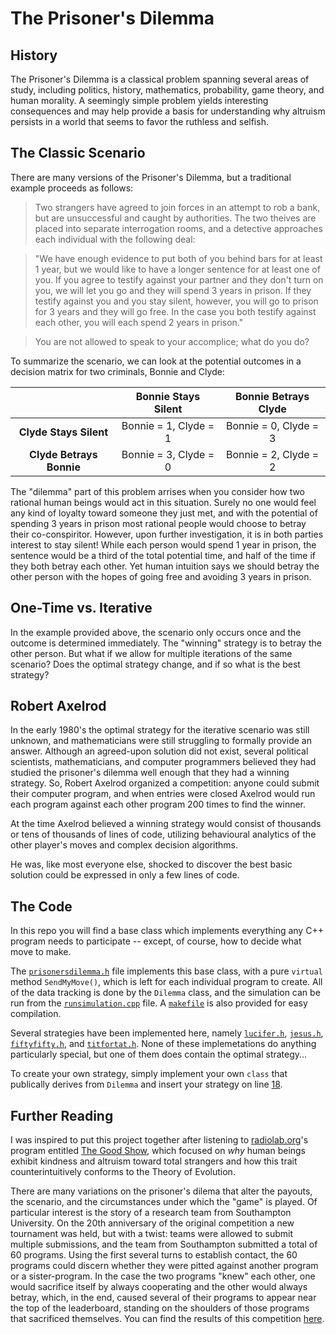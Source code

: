 # The Prisoner's Dilemma

## History

The Prisoner's Dilemma is a classical problem spanning several areas of study, including politics, history, mathematics, probability, game theory, and human morality. A seemingly simple problem yields interesting consequences and may help provide a basis for understanding why altruism persists in a world that seems to favor the ruthless and selfish. 

## The Classic Scenario

There are many versions of the Prisoner's Dilemma, but a traditional example proceeds as follows:

>Two strangers have agreed to join forces in an attempt to rob a bank, but are unsuccessful and caught by authorities. The two theives are placed into separate interrogation rooms, and a detective approaches each individual with the following deal:

>"We have enough evidence to put both of you behind bars for at least 1 year, but we would like to have a longer sentence for at least one of you. If you agree to testify against your partner and they don't turn on you, we will let you go and they will spend 3 years in prison. If they testify against you and you stay silent, however, you will go to prison for 3 years and they will go free. In the case you both testify against each other, you will each spend 2 years in prison."

>You are not allowed to speak to your accomplice; what do you do?

To summarize the scenario, we can look at the potential outcomes in a decision matrix for two criminals, Bonnie and Clyde:

|                          |  Bonnie Stays Silent  |  Bonnie Betrays Clyde |
|:------------------------:|:---------------------:|:---------------------:|
|  **Clyde Stays Silent**  | Bonnie = 1, Clyde = 1 | Bonnie = 0, Clyde = 3 |
| **Clyde Betrays Bonnie** | Bonnie = 3, Clyde = 0 | Bonnie = 2, Clyde = 2 |

The "dilemma" part of this problem arrises when you consider how two rational human beings would act in this situation. Surely no one would feel any kind of loyalty toward someone they just met, and with the potential of spending 3 years in prison most rational people would choose to betray their co-conspiritor. However, upon further investigation, it is in both parties interest to stay silent! While each person would spend 1 year in prison, the sentence would be a third of the total potential time, and half of the time if they both betray each other. Yet human intuition says we should betray the other person with the hopes of going free and avoiding 3 years in prison. 

## One-Time vs. Iterative 

In the example provided above, the scenario only occurs once and the outcome is determined immediately. The "winning" strategy is to betray the other person. But what if we allow for multiple iterations of the same scenario? Does the optimal strategy change, and if so what is the best strategy? 

## Robert Axelrod

In the early 1980's the optimal strategy for the iterative scenario was still unknown, and mathematicians were still struggling to formally provide an answer. Although an agreed-upon solution did not exist, several political scientists, mathematicians, and computer programmers believed they had studied the prisoner's dilemma well enough that they had a winning strategy. So, Robert Axelrod organized a competition: anyone could submit their computer program, and when entries were closed Axelrod would run each program against each other program 200 times to find the winner. 

At the time Axelrod believed a winning strategy would consist of thousands or tens of thousands of lines of code, utilizing behavioural analytics of the other player's moves and complex decision algorithms.

He was, like most everyone else, shocked to discover the best basic solution could be expressed in only a few lines of code. 

## The Code

In this repo you will find a base class which implements everything any C++ program needs to participate -- except, of course, how to decide what move to make.

The [`prisonersdilemma.h`](https://github.com/aalogancheney/PrisonersDilema/blob/master/prisonersdilemma.h) file implements this base class, with a pure `virtual` method `SendMyMove()`, which is left for each individual program to create. All of the data tracking is done by the `Dilemma` class, and the simulation can be run from the [`runsimulation.cpp`](https://github.com/aalogancheney/PrisonersDilema/blob/master/runsimulation.cpp) file. A [`makefile`](https://github.com/aalogancheney/PrisonersDilema/blob/master/makefile) is also provided for easy compilation.

Several strategies have been implemented here, namely [`lucifer.h`](https://github.com/aalogancheney/PrisonersDilema/blob/master/lucifer.h), [`jesus.h`](https://github.com/aalogancheney/PrisonersDilema/blob/master/jesus.h), [`fiftyfifty.h`](https://github.com/aalogancheney/PrisonersDilema/blob/master/fiftyfifty.h), and [`titfortat.h`](https://github.com/aalogancheney/PrisonersDilema/blob/master/titfortat.h).  None of these implemetations do anything particularly special, but one of them does contain the optimal strategy...

To create your own strategy, simply implement your own `class` that publically derives from `Dilemma` and insert your strategy on line [18](https://github.com/aalogancheney/PrisonersDilema/blob/master/runsimulation.cpp#L18).

## Further Reading

I was inspired to put this project together after listening to [radiolab.org](radiolab.org)'s program entitled [The Good Show](http://www.radiolab.org/story/103951-the-good-show/), which focused on *why* human beings exhibit kindness and altruism toward total strangers and how this trait counterintuitively conforms to the Theory of Evolution. 

There are many variations on the prisoner's dilema that alter the payouts, the scenario, and the circumstances under which the "game" is played. Of particular interest is the story of a research team from Southampton University. On the 20th anniversary of the original competition a new tournament was held, but with a twist: teams were allowed to submit multiple submissions, and the team from Southampton submitted a total of 60 programs. Using the first several turns to establish contact, the 60 programs could discern whether they were pitted against another program or a sister-program. In the case the two programs "knew" each other, one would sacrifice itself by always cooperating and the other would always betray, which, in the end, caused several of their programs to appear near the top of the leaderboard, standing on the shoulders of those programs that sacrificed themselves. You can find the results of this competition [here](http://www.prisoners-dilemma.com/results/cec04/ipd_cec04_full_run.html). 